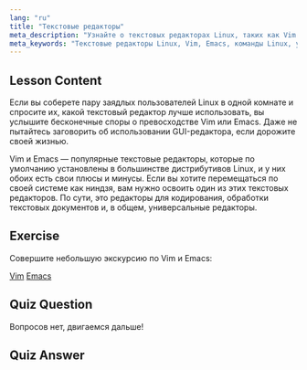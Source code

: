 ```yaml
---
lang: "ru"
title: "Текстовые редакторы"
meta_description: "Узнайте о текстовых редакторах Linux, таких как Vim и Emacs. Откройте для себя их использование и важность для навигации по системе. Начните свое путешествие по текстовым редакторам Linux!"
meta_keywords: "Текстовые редакторы Linux, Vim, Emacs, команды Linux, учебник Linux, Linux для начинающих, руководство по Linux"
---
```


## Lesson Content

Если вы соберете пару заядлых пользователей Linux в одной комнате и спросите их, какой текстовый редактор лучше использовать, вы услышите бесконечные споры о превосходстве Vim или Emacs. Даже не пытайтесь заговорить об использовании GUI-редактора, если дорожите своей жизнью.

Vim и Emacs — популярные текстовые редакторы, которые по умолчанию установлены в большинстве дистрибутивов Linux, и у них обоих есть свои плюсы и минусы. Если вы хотите перемещаться по своей системе как ниндзя, вам нужно освоить один из этих текстовых редакторов. По сути, это редакторы для кодирования, обработки текстовых документов и, в общем, универсальные редакторы.

## Exercise

Совершите небольшую экскурсию по Vim и Emacs:

[Vim](http://www.vim.org/)
[Emacs](https://www.gnu.org/software/emacs/)

## Quiz Question

Вопросов нет, двигаемся дальше!

## Quiz Answer

